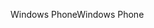 <span data-ttu-id="caa0e-101">Windows Phone</span><span class="sxs-lookup"><span data-stu-id="caa0e-101">Windows Phone</span></span>